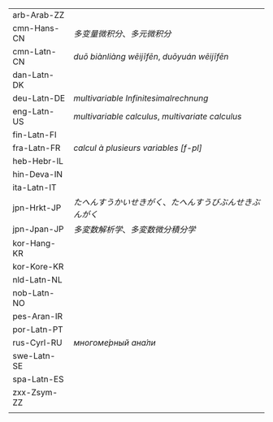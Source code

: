 | | |
|-|-|
| arb-Arab-ZZ |  |
| cmn-Hans-CN | _多变量微积分_、_多元微积分_ |
| cmn-Latn-CN | _duō biànliàng wēijīfēn_, _duōyuán wēijīfēn_ |
| dan-Latn-DK |  |
| deu-Latn-DE | _multivariable Infinitesimalrechnung_ |
| eng-Latn-US | _multivariable calculus_, _multivariate calculus_ |
| fin-Latn-FI |  |
| fra-Latn-FR | _calcul à plusieurs variables [f-pl]_ |
| heb-Hebr-IL |  |
| hin-Deva-IN |  |
| ita-Latn-IT |  |
| jpn-Hrkt-JP | _たへんすうかいせきがく_、_たへんすうびぶんせきぶんがく_ |
| jpn-Jpan-JP | _多変数解析学_、_多変数微分積分学_ |
| kor-Hang-KR |  |
| kor-Kore-KR |  |
| nld-Latn-NL |  |
| nob-Latn-NO |  |
| pes-Aran-IR |  |
| por-Latn-PT |  |
| rus-Cyrl-RU | _многоме́рный ана́ли_ |
| swe-Latn-SE |  |
| spa-Latn-ES |  |
| zxx-Zsym-ZZ |  |
|  |  |

